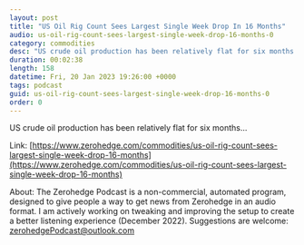 ```yaml
---
layout: post
title: "US Oil Rig Count Sees Largest Single Week Drop In 16 Months"
audio: us-oil-rig-count-sees-largest-single-week-drop-16-months-0
category: commodities
desc: "US crude oil production has been relatively flat for six months..."
duration: 00:02:38
length: 158
datetime: Fri, 20 Jan 2023 19:26:00 +0000
tags: podcast
guid: us-oil-rig-count-sees-largest-single-week-drop-16-months-0
order: 0
---
```

US crude oil production has been relatively flat for six months...

Link: [https://www.zerohedge.com/commodities/us-oil-rig-count-sees-largest-single-week-drop-16-months](https://www.zerohedge.com/commodities/us-oil-rig-count-sees-largest-single-week-drop-16-months)

About: The Zerohedge Podcast is a non-commercial, automated program, designed to give people a way to get news from Zerohedge in an audio format.  I am actively working on tweaking and improving the setup to create a better listening experience (December 2022).  Suggestions are welcome: [zerohedgePodcast@outlook.com](mailto:zerohedgePodcast@outlook.com)